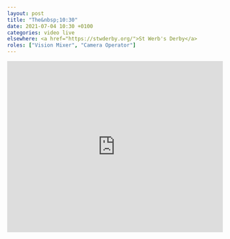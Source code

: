 ```yaml
---
layout: post
title: "The&nbsp;10:30"
date: 2021-07-04 10:30 +0100
categories: video live
elsewhere: <a href="https://stwderby.org/">St Werb's Derby</a>
roles: ["Vision Mixer", "Camera Operator"]
---
```


<iframe width="100%" height="400em" src="https://www.youtube.com/embed/XgZWUiVRDZ4" frameborder="0" allow="accelerometer; autoplay; clipboard-write; encrypted-media; gyroscope; picture-in-picture" allowfullscreen></iframe>
